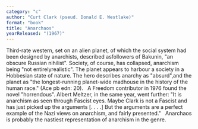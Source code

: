 ```yaml
---
category: "c"
author: "Curt Clark (pseud. Donald E. Westlake)"
format: "book"
title: "Anarchaos"
yearReleased: "(1967)"
---
```

Third-rate western, set on an alien planet, of which the social system had been designed by anarchists, described asfollowers of Bakunin, "an obscure Russian nihilist". Society, of course, has collapsed, anarchism being "not entirelyrealistic". The planet appears to harbour a society in a Hobbesian state of nature. The hero describes anarchy as "absurd",and the planet as "the longest-running planet-wide madhouse in the history of the human race." (Ace pb edn: 20).
 
A Freedom contributor in 1976 found the novel "horrendous". Albert Meltzer, in the same year, went further: "It is anarchism as seen through Fascist eyes. Maybe Clark is not a Fascist and has just picked up the arguments [. . . .] But the arguments are a perfect example of the Nazi views on anarchism, and fairly presented."
 
Anarchaos is probably the nastiest representation of anarchism in the genre.
